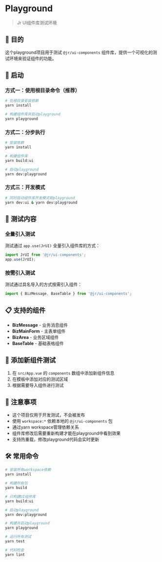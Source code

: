 # Playground

> Jr UI组件库测试环境

## 🎯 目的

这个playground项目用于测试 `@jr/ui-components` 组件库，提供一个可视化的测试环境来验证组件的功能。

## 🚀 启动

### 方式一：使用根目录命令（推荐）

```bash
# 在根目录安装依赖
yarn install

# 构建组件库并启动playground
yarn playground
```

### 方式二：分步执行

```bash
# 安装依赖
yarn install

# 构建组件库
yarn build:ui

# 启动playground
yarn dev:playground
```

### 方式三：开发模式

```bash
# 同时启动组件库开发模式和playground
yarn dev:ui & yarn dev:playground
```

## 🧪 测试内容

### 全量引入测试
测试通过 `app.use(JrUI)` 全量引入组件库的方式：

```typescript
import JrUI from '@jr/ui-components';
app.use(JrUI);
```

### 按需引入测试  
测试通过具名导入的方式按需引入组件：

```typescript
import { BizMessage, BaseTable } from '@jr/ui-components';
```

## 📋 支持的组件

- **BizMessage** - 业务消息组件
- **BizMainForm** - 主表单组件  
- **BizArea** - 业务区域组件
- **BaseTable** - 基础表格组件

## 🔧 添加新组件测试

1. 在 `src/App.vue` 的 `components` 数组中添加新组件信息
2. 在模板中添加对应的测试区域
3. 根据需要导入组件进行测试

## 📝 注意事项

- 这个项目仅用于开发测试，不会被发布
- 使用 `workspace:*` 依赖本地的 `@jr/ui-components` 包
- 通过yarn workspace管理依赖关系
- 组件库修改后需要重新构建才能在playground中看到效果
- 支持热重载，修改playground代码会实时更新

## 🛠 常用命令

```bash
# 安装所有workspace依赖
yarn install

# 构建所有包
yarn build

# 只构建UI组件库
yarn build:ui

# 启动playground
yarn dev:playground

# 构建并启动playground
yarn playground

# 运行所有测试
yarn test

# 代码检查
yarn lint
``` 